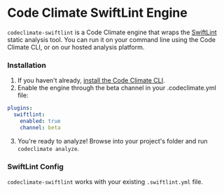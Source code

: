 # Code Climate SwiftLint Engine

`codeclimate-swiftlint` is a Code Climate engine that wraps the [SwiftLint](https://github.com/realm/SwiftLint) static analysis tool. You can run it on your command line using the Code Climate CLI, or on our hosted analysis platform.

### Installation

1. If you haven't already, [install the Code Climate CLI](https://github.com/codeclimate/codeclimate).
2. Enable the engine through the beta channel in your .codeclimate.yml file:
  ```yaml
  plugins:
    swiftlint:
      enabled: true
      channel: beta
  ```
3. You're ready to analyze! Browse into your project's folder and run `codeclimate analyze`.

### SwiftLint Config

`codeclimate-swiftlint` works with your existing `.swiftlint.yml` file. 
